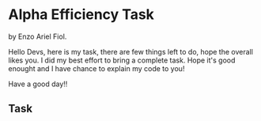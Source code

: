  # Alpha Efficiency Task

 by Enzo Ariel Fiol.

 Hello Devs, here is my task, there are few things left to do, hope the overall likes you.
 I did my best effort to bring a complete task.
 Hope it's good enought and I have chance to explain my code to you!

 Have a good day!!

 ## Task

 
